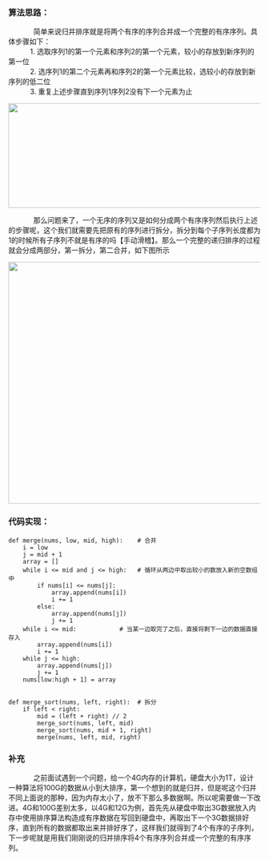 <h3>算法思路：</h3>

<p style="text-indent:50px;">简单来说归并排序就是将两个有序的序列合并成一个完整的有序序列。具体步骤如下：<br />
           1. 选取序列1的第一个元素和序列2的第一个元素，较小的存放到新序列的第一位<br />
           2. 选序列1的第二个元素再和序列2的第一个元素比较，选较小的存放到新序列的低二位<br />
           3. 重复上述步骤直到序列1序列2没有下一个元素为止</p>

<p style="text-align:center;"><img alt="" class="has" height="209" src="https://img-blog.csdn.net/20181023233332595?watermark/2/text/aHR0cHM6Ly9ibG9nLmNzZG4ubmV0L0Zhbk1MZWk=/font/5a6L5L2T/fontsize/400/fill/I0JBQkFCMA==/dissolve/70" width="699" /></p>

<p style="text-indent:50px;">那么问题来了，一个无序的序列又是如何分成两个有序序列然后执行上述的步骤呢，这个我们就需要先把原有的序列进行拆分，拆分到每个子序列长度都为1的时候所有子序列不就是有序的吗【手动滑稽】。那么一个完整的递归排序的过程就会分成两部分，第一拆分，第二合并，如下图所示</p>

<p style="text-align:center;"><img alt="" class="has" height="483" src="https://img-blog.csdn.net/20181024013350783?watermark/2/text/aHR0cHM6Ly9ibG9nLmNzZG4ubmV0L0Zhbk1MZWk=/font/5a6L5L2T/fontsize/400/fill/I0JBQkFCMA==/dissolve/70" width="851" /></p>

<h3 style="text-indent:0px;">代码实现：</h3>

<pre class="has">
<code class="language-python">def merge(nums, low, mid, high):    # 合并
    i = low
    j = mid + 1
    array = []
    while i &lt;= mid and j &lt;= high:   # 循环从两边中取出较小的数放入新的空数组中
        if nums[i] &lt;= nums[j]:
            array.append(nums[i])
            i += 1
        else:
            array.append(nums[j])
            j += 1
    while i &lt;= mid:            # 当某一边取完了之后，直接将剩下一边的数据直接存入
        array.append(nums[i])
        i += 1
    while j &lt;= high:
        array.append(nums[j])
        j += 1
    nums[low:high + 1] = array


def merge_sort(nums, left, right):  # 拆分
    if left &lt; right:
        mid = (left + right) // 2
        merge_sort(nums, left, mid)
        merge_sort(nums, mid + 1, right)
        merge(nums, left, mid, right)</code></pre>

<h3>补充</h3>

<p style="text-indent:50px;">之前面试遇到一个问题，给一个4G内存的计算机，硬盘大小为1T，设计一种算法将100G的数据从小到大排序，第一个想到的就是归并，但是呢这个归并不同上面说的那种，因为内存太小了，放不下那么多数据啊。所以呢需要做一下改进。4G和100G差别太多，以4G和12G为例，首先先从硬盘中取出3G数据放入内存中使用排序算法构造成有序数据在写回到硬盘中，再取出下一个3G数据排好序，直到所有的数据都取出来并排好序了，这样我们就得到了4个有序的子序列，下一步呢就是用我们刚刚说的归并排序将4个有序序列合并成一个完整的有序序列。</p>